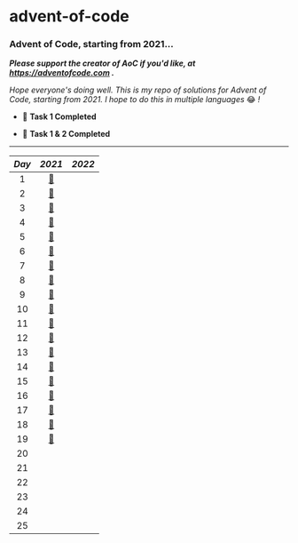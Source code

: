 # advent-of-code

### Advent of Code, starting from 2021...

**_Please support the creator of AoC if you'd like, at https://adventofcode.com
._**

_Hope everyone's doing well. This is my repo of solutions for Advent of Code,
starting from 2021. I hope to do this in multiple languages_ 😂 _!_

- 🎉 **Task 1 Completed**

- 🎊 **Task 1 & 2 Completed**

---

|_Day_|_2021_|_2022_|
|:---:|:---:|:---:|
|1|[🎊](2021/src/main/java/com/jxng1/days/Day1.java)|
|2|[🎊](2021/src/main/java/com/jxng1/days/Day2.java)|
|3|[🎊](2021/src/main/java/com/jxng1/days/Day3.java)|
|4|[🎊](2021/src/main/java/com/jxng1/days/Day4.java)|
|5|[🎊](2021/src/main/java/com/jxng1/days/Day5.java)|
|6|[🎊](2021/src/main/java/com/jxng1/days/Day6.java)|
|7|[🎊](2021/src/main/java/com/jxng1/days/Day7.java)|
|8|[🎊](2021/src/main/java/com/jxng1/days/Day8.java)|
|9|[🎊](2021/src/main/java/com/jxng1/days/Day9.java)|
|10|[🎊](2021/src/main/java/com/jxng1/days/Day10.java)|
|11|[🎊](2021/src/main/java/com/jxng1/days/Day11.java)|
|12|[🎊](2021/src/main/java/com/jxng1/days/Day12.java)|
|13|[🎊](2021/src/main/java/com/jxng1/days/Day13.java)|
|14|[🎊](2021/src/main/java/com/jxng1/days/Day14.java)|
|15|[🎊](2021/src/main/java/com/jxng1/days/Day15.java)|
|16|[🎊](2021/src/main/java/com/jxng1/days/Day16.java)|
|17|[🎊](2021/src/main/java/com/jxng1/days/Day17.java)|
|18|[🎊](2021/src/main/java/com/jxng1/days/Day18.java)|
|19|[🎊](2021/src/main/java/com/jxng1/days/Day19.java)|
|20|
|21|
|22|
|23|
|24|
|25|


